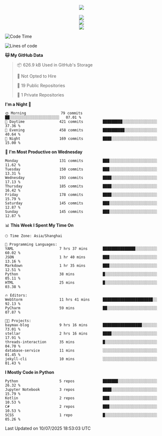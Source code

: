 <div align="center">
  <img src="https://readme-typing-svg.demolab.com?font=Zhi+Mang+Xing&size=40&pause=1000&color=000000&center=true&vCenter=true&lines=Baymax%E5%B0%8F%E6%8C%AF;Hello%20World"/><br/>
  <br/>
  <img src="https://skillicons.dev/icons?i=java,kotlin,python,c,cpp,html,css,javascript" /><br/>
  <img src="https://skillicons.dev/icons?i=spring,vue,pytorch,maven,gradle,mysql,sqlite,linux" /><br/>
  <img src="https://skillicons.dev/icons?i=idea,pycharm,webstorm,androidstudio,vscode,git,vim,md" /><br/>
</div>

<!--START_SECTION:waka-->
![Code Time](http://img.shields.io/badge/Code%20Time-1%2C108%20hrs%2010%20mins-blue)

![Lines of code](https://img.shields.io/badge/From%20Hello%20World%20I%27ve%20Written-6.1%20million%20lines%20of%20code-blue)

**🐱 My GitHub Data** 

> 📦 626.9 kB Used in GitHub's Storage 
 > 
> 🚫 Not Opted to Hire
 > 
> 📜 19 Public Repositories 
 > 
> 🔑 1 Private Repositories 
 > 
**I'm a Night 🦉** 

```text
🌞 Morning                79 commits          ██░░░░░░░░░░░░░░░░░░░░░░░   07.01 % 
🌆 Daytime                421 commits         █████████░░░░░░░░░░░░░░░░   37.36 % 
🌃 Evening                458 commits         ██████████░░░░░░░░░░░░░░░   40.64 % 
🌙 Night                  169 commits         ████░░░░░░░░░░░░░░░░░░░░░   15.00 % 
```
📅 **I'm Most Productive on Wednesday** 

```text
Monday                   131 commits         ███░░░░░░░░░░░░░░░░░░░░░░   11.62 % 
Tuesday                  150 commits         ███░░░░░░░░░░░░░░░░░░░░░░   13.31 % 
Wednesday                193 commits         ████░░░░░░░░░░░░░░░░░░░░░   17.13 % 
Thursday                 185 commits         ████░░░░░░░░░░░░░░░░░░░░░   16.42 % 
Friday                   178 commits         ████░░░░░░░░░░░░░░░░░░░░░   15.79 % 
Saturday                 145 commits         ███░░░░░░░░░░░░░░░░░░░░░░   12.87 % 
Sunday                   145 commits         ███░░░░░░░░░░░░░░░░░░░░░░   12.87 % 
```


📊 **This Week I Spent My Time On** 

```text
🕑︎ Time Zone: Asia/Shanghai

💬 Programming Languages: 
YAML                     7 hrs 37 mins       ███████████████░░░░░░░░░░   60.02 % 
JSON                     1 hr 40 mins        ███░░░░░░░░░░░░░░░░░░░░░░   13.16 % 
Markdown                 1 hr 35 mins        ███░░░░░░░░░░░░░░░░░░░░░░   12.51 % 
Python                   38 mins             █░░░░░░░░░░░░░░░░░░░░░░░░   05.11 % 
HTML                     25 mins             █░░░░░░░░░░░░░░░░░░░░░░░░   03.38 % 

🔥 Editors: 
WebStorm                 11 hrs 41 mins      ███████████████████████░░   92.13 % 
PyCharm                  59 mins             ██░░░░░░░░░░░░░░░░░░░░░░░   07.87 % 

🐱‍💻 Projects: 
baymax-blog              9 hrs 16 mins       ██████████████████░░░░░░░   73.01 % 
stellar                  2 hrs 16 mins       ████░░░░░░░░░░░░░░░░░░░░░   17.91 % 
threads-interaction      35 mins             █░░░░░░░░░░░░░░░░░░░░░░░░   04.70 % 
database-service         11 mins             ░░░░░░░░░░░░░░░░░░░░░░░░░   01.45 % 
jekyll-cli               10 mins             ░░░░░░░░░░░░░░░░░░░░░░░░░   01.43 % 
```

**I Mostly Code in Python** 

```text
Python                   5 repos             ███████░░░░░░░░░░░░░░░░░░   26.32 % 
Jupyter Notebook         3 repos             ████░░░░░░░░░░░░░░░░░░░░░   15.79 % 
Kotlin                   2 repos             ███░░░░░░░░░░░░░░░░░░░░░░   10.53 % 
C#                       2 repos             ███░░░░░░░░░░░░░░░░░░░░░░   10.53 % 
SCSS                     1 repo              █░░░░░░░░░░░░░░░░░░░░░░░░   05.26 % 
```




 Last Updated on 10/07/2025 18:53:03 UTC
<!--END_SECTION:waka-->





